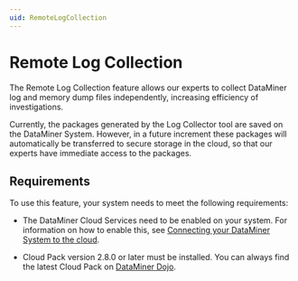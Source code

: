 ```yaml
---
uid: RemoteLogCollection
---
```


# Remote Log Collection

The Remote Log Collection feature allows our experts to collect DataMiner log and memory dump files independently, increasing efficiency of investigations.

Currently, the packages generated by the Log Collector tool are saved on the DataMiner System. However, in a future increment these packages will automatically be transferred to secure storage in the cloud, so that our experts have immediate access to the packages.

## Requirements

To use this feature, your system needs to meet the following requirements:

- The DataMiner Cloud Services need to be enabled on your system. For information on how to enable this, see [Connecting your DataMiner System to the cloud](xref:Connecting_your_DataMiner_System_to_the_cloud).

- Cloud Pack version 2.8.0 or later must be installed. You can always find the latest Cloud Pack on [DataMiner Dojo](https://community.dataminer.services/downloads/).
